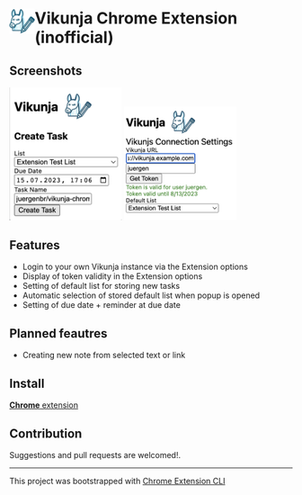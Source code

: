 # <img src="doc/images/icon_48.png" width="45" align="left"> Vikunja Chrome Extension (inofficial)

## Screenshots
<img src="doc/images/popup.png" width="200"> 
<img src="doc/images/options.png" width="200"> 

## Features

- Login to your own Vikunja instance via the Extension options
- Display of token validity in the Extension options
- Setting of default list for storing new tasks
- Automatic selection of stored default list when popup is opened
- Setting of due date + reminder at due date

## Planned feautres
- Creating new note from selected text or link

## Install

[**Chrome** extension]()

## Contribution

Suggestions and pull requests are welcomed!.

---

This project was bootstrapped with [Chrome Extension CLI](https://github.com/dutiyesh/chrome-extension-cli)

